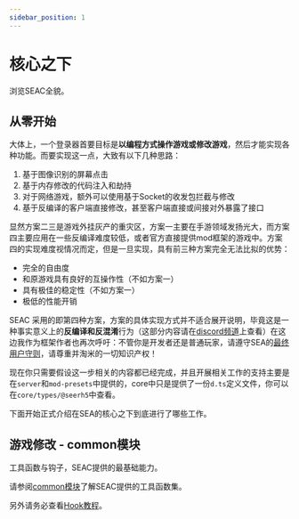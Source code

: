 ```yaml
---
sidebar_position: 1
---
```


# 核心之下

浏览SEAC全貌。

## 从零开始

大体上，一个登录器首要目标是**以编程方式操作游戏或修改游戏**，然后才能实现各种功能。而要实现这一点，大致有以下几种思路：

1. 基于图像识别的屏幕点击
2. 基于内存修改的代码注入和劫持
3. 对于网络游戏，额外可以使用基于Socket的收发包拦截与修改
4. 基于反编译的客户端直接修改，甚至客户端直接或间接对外暴露了接口

显然方案二三是游戏外挂灰产的重灾区，方案一主要在手游领域发扬光大，而方案四主要应用在一些反编译难度较低，或者官方直接提供mod框架的游戏中。方案四的实现难度视情况而定，但是一旦实现，具有前三种方案完全无法比拟的优势：

- 完全的自由度
- 和原游戏具有良好的互操作性（不如方案一）
- 具有极佳的稳定性（不如方案一）
- 极低的性能开销

SEAC 采用的即第四种方案，方案的具体实现方式并不适合展开说明，毕竟这是一种事实意义上的**反编译和反混淆**行为（这部分内容请在[discord频道](./404)上查看）在这边我作为框架作者也再次呼吁：不管你是开发者还是普通玩家，请遵守SEA的[最终用户守则](./404)，请尊重并淘米的一切知识产权！

现在你只需要假设这一步相关的内容都已经完成，并且开展相关工作的支持主要是在`server`和`mod-presets`中提供的，core中只是提供了一份`d.ts`定义文件，你可以在`core/types/@seerh5`中查看。

下面开始正式介绍在SEA的核心之下到底进行了哪些工作。

## 游戏修改 - common模块

工具函数与钩子，SEAC提供的最基础能力。

请参阅[common模块](./common.md)了解SEAC提供的工具函数集。

另外请务必查看[Hook教程](../tutorial-extras/hook.md)。